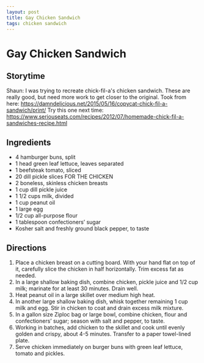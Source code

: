 ```yaml
---
layout: post
title: Gay Chicken Sandwich
tags: chicken sandwich
---
```


# Gay Chicken Sandwich

## Storytime
Shaun: I was trying to recreate chick-fil-a's chicken sandwich. These are really good, but need more work to get closer to the original.
Took from here: https://damndelicious.net/2015/05/16/copycat-chick-fil-a-sandwich/print/
Try this one next time: https://www.seriouseats.com/recipes/2012/07/homemade-chick-fil-a-sandwiches-recipe.html

## Ingredients
* 4 hamburger buns, split
* 1 head green leaf lettuce, leaves separated
* 1 beefsteak tomato, sliced
* 20 dill pickle slices
FOR THE CHICKEN
* 2 boneless, skinless chicken breasts
* 1 cup dill pickle juice
* 1 1/2 cups milk, divided
* 1 cup peanut oil
* 1 large egg
* 1/2 cup all-purpose flour
* 1 tablespoon confectioners’ sugar
* Kosher salt and freshly ground black pepper, to taste

## Directions
1. Place a chicken breast on a cutting board. With your hand flat on top of it, carefully slice the chicken in half horizontally. Trim excess fat as needed.
2. In a large shallow baking dish, combine chicken, pickle juice and 1/2 cup milk; marinate for at least 30 minutes. Drain well.
3. Heat peanut oil in a large skillet over medium high heat.
4. In another large shallow baking dish, whisk together remaining 1 cup milk and egg. Stir in chicken to coat and drain excess milk mixture.
5. In a gallon size Ziploc bag or large bowl, combine chicken, flour and confectioners’ sugar; season with salt and pepper, to taste.
6. Working in batches, add chicken to the skillet and cook until evenly golden and crispy, about 4-5 minutes. Transfer to a paper towel-lined plate.
7. Serve chicken immediately on burger buns with green leaf lettuce, tomato and pickles.
